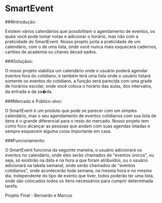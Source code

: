 SmartEvent
==========

###Introdução:
  
Existem vários calendários que possibilitam o agendamento de eventos, os quais você pode tomar notas e adicionar o  horário, mas não com a praticidade do SmartEvent. Nosso projeto junta a praticidade de um calendário, com o de uma lista, onde você nunca mais esquecerá cadernos, cartões de academia ou chaves decad eados.
    
###Soluçãoo:
    
O nosso projeto viabiliza um calendário onde o usuário poderá agendar eventos fora do cotidiano, e também terá uma 
lista onde o usuário listará somente os eventos do cotidiano, a função será parecida com uma grade de horários escolar, onde você coloca o horário das aulas, dos intervalos, da entrada e da sa�da.

###Mercado e Público-alvo:

O SmartEvent é um produto que pode se parecer com um simples calendário, mas o seu agendamento de eventos cotidianos com sua lista de itens é o grande diferencial para o resto do mercado. Nosso projeto tem como foco alcançar as pessoas que andam com suas agendas lotadas e sempre esquecem alguma coisa importante em casa.

###Funcionamento:

O SmartEvent funciona da seguinte maneira, o usuário adicionará os eventos no calendário, onde eles serão chamados de "eventos únicos", ou seja, só existirão na data e na hora a que foram atribuídos, ou o usuário adicionará na tabela semanal, onde serão chamados de "eventos cotidianos", onde acontecerão toda semana, na mesma hora e no mesmo dia. Independente do tipo de evento que tiver, todos poderão ter uma lista, onde são colocados todos os itens necessários para cumprir determinada tarefa.

    
Projeto Final - Bernardo e Marcus
		
